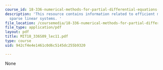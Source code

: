 ```yaml
---
course_id: 18-336-numerical-methods-for-partial-differential-equations-spring-2009
description: 'This resource contains information related to efficient methods for
  sparse linear systems. '
file_location: /coursemedia/18-336-numerical-methods-for-partial-differential-equations-spring-2009/942cf4e4e1461c0d6c5145dc255b9320_MIT18_336S09_lec11.pdf
file_type: application/pdf
layout: pdf
title: MIT18_336S09_lec11.pdf
type: course
uid: 942cf4e4e1461c0d6c5145dc255b9320

---
```

None